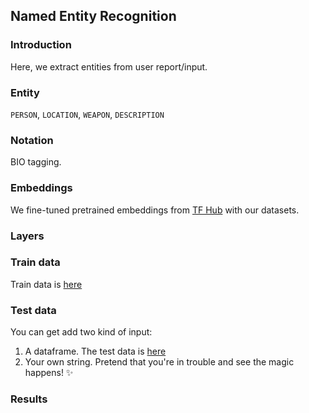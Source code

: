 ## Named Entity Recognition

### Introduction
Here, we extract entities from user report/input.

### Entity
`PERSON`, `LOCATION`, `WEAPON`, `DESCRIPTION`

### Notation
BIO tagging.

### Embeddings
We fine-tuned pretrained embeddings from [TF Hub](https://tfhub.dev/google/nnlm-id-dim50-with-normalization/2) with our datasets.

### Layers

### Train data

Train data is [here](https://github.com/annisann/SixPackTeamApp/blob/ner-patch/data/NE/train.csv)

### Test data
You can get add two kind of input:
1. A dataframe. The test data is [here](https://github.com/annisann/SixPackTeamApp/blob/ner-patch/data/NE/test.csv)
2. Your own string. Pretend that you're in trouble and see the magic happens! ✨ 

### Results
